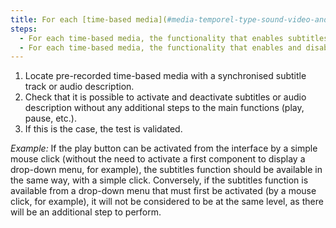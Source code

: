 ```yaml
---
title: For each [time-based media](#media-temporel-type-sound-video-and-synchronise) that has a [synchronised subtitles](#soustitres-synchronises-objet-multimedia) or [audio description](#audiodescription-synchronisee-media-temporel) track, do the control functionalities for these alternatives respect these conditions?
steps:
  - For each time-based media, the functionality that enables subtitles to be activated and deactivated is presented at the same level as the [main features](#fonctionnalites-principales-d-un-media-temporel).
  - For each time-based media, the functionality that enables and disables audio description is presented at the same level as the [main features](#principal-features-of-a-time-based-media).
---
```


1. Locate pre-recorded time-based media with a synchronised subtitle track or audio description.
2. Check that it is possible to activate and deactivate subtitles or audio description without any additional steps to the main functions (play, pause, etc.).
3. If this is the case, the test is validated.

<i>Example:</i> If the play button can be activated from the interface by a simple mouse click (without the need to activate a first component to display a drop-down menu, for example), the subtitles function should be available in the same way, with a simple click. Conversely, if the subtitles function is available from a drop-down menu that must first be activated (by a mouse click, for example), it will not be considered to be at the same level, as there will be an additional step to perform.